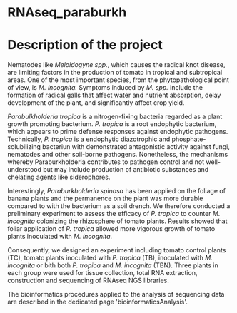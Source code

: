 # RNAseq_paraburkh

# Description of the project


Nematodes like _Meloidogyne spp._, which causes the radical knot disease, are limiting factors in the production of tomato in tropical and subtropical areas. One of the most important species, from the phytopathological point of view, is _M. incognita._  Symptoms induced by _M. spp._ include the formation of radical galls that affect water and nutrient absorption, delay development of the plant, and significantly affect crop yield.

_Parabulkholderia tropica_ is a nitrogen-fixing bacteria regarded as a plant growth promoting bacterium. _P. tropica_ is a root endophytic bacterium, which appears to prime defense responses against endophytic pathogens. Technically, _P. tropica_ is a endophytic diazotrophic and phosphate-solubilizing bacteriun with demonstrated antagonistic activity against fungi, nematodes and other soil-borne pathogens. Nonetheless, the mechanisms whereby Paraburkholderia contributes to pathogen control and not well-understood but may include production of antibiotic substances and chelating agents like siderophores.

Interestingly, _Paraburkholderia spinosa_ has been applied on the foliage of banana plants and the permanence on the plant was more durable compared to with the bacterium as a soil drench. We therefore conducted a preliminary experiment to assess the efficacy of _P. tropica_ to counter _M. incognita_ colonizing the rhizosphere of tomato plants. Results showed that foliar application of _P. tropica_ allowed more vigorous growth of tomato plants inoculated with _M. incognita_.

Consequently, we designed an experiment including tomato control plants (TC), tomato plants inoculated with _P. tropica_ (TB), inoculated with _M. incognita_ or bith both  _P. tropica_ and _M. incognita_ (TBN). Three plants in each group were used for tissue collection, total RNA extraction, construction and sequencing of RNAseq NGS libraries.

The bioinformatics procedures applied to the analysis of sequencing data are described in the dedicated page 'bioinformaticsAnalysis'.